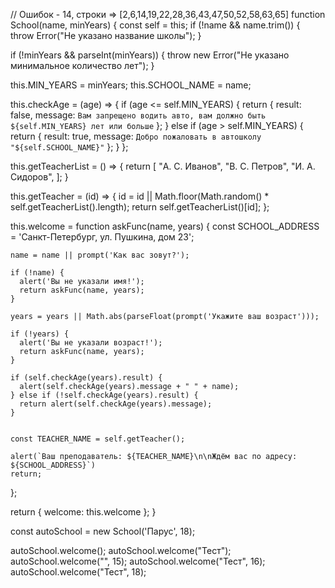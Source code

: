 // Ошибок - 14, cтроки => [2,6,14,19,22,28,36,43,47,50,52,58,63,65]
function School(name, minYears) {
  const self = this;
  if (!name && name.trim()) {
    throw Error("Не указано название школы");
  }

  if (!minYears && parseInt(minYears)) {
    throw new Error("Не указано минимальное количество лет");
  }

  this.MIN_YEARS = minYears;
  this.SCHOOL_NAME = name;

  this.checkAge = (age) => {
    if (age <= self.MIN_YEARS) {
      return {
        result: false,
        message: `Вам запрещено водить авто, вам должно быть ${self.MIN_YEARS} лет или больше`
      };
    } else if (age > self.MIN_YEARS) {
      return {
        result: true,
        message: `Добро пожаловать в автошколу "${self.SCHOOL_NAME}"`
      };
    }
  };

  this.getTeacherList = () => {
    return [
      "А. С. Иванов",
      "В. С. Петров",
      "И. А. Сидоров",
    ];
  }

  this.getTeacher = (id) => {
    id = id || Math.floor(Math.random() * self.getTeacherList().length);
    return self.getTeacherList()[id];
  };

  this.welcome = function askFunc(name, years) {
    const SCHOOL_ADDRESS = 'Санкт-Петербург, ул. Пушкина, дом 23';

    name = name || prompt('Как вас зовут?');

    if (!name) {
      alert('Вы не указали имя!');
      return askFunc(name, years);
    }

    years = years || Math.abs(parseFloat(prompt('Укажите ваш возраст')));

    if (!years) {
      alert('Вы не указали возраст!');
      return askFunc(name, years);
    }

    if (self.checkAge(years).result) {
      alert(self.checkAge(years).message + " " + name);
    } else if (!self.checkAge(years).result) {
      return alert(self.checkAge(years).message);
    }


    const TEACHER_NAME = self.getTeacher();

    alert(`Ваш преподаватель: ${TEACHER_NAME}\n\nЖдём вас по адресу: ${SCHOOL_ADDRESS}`)
    return;
  };

  return {
    welcome: this.welcome
  };
}

const autoSchool = new School('Парус', 18);

autoSchool.welcome();
autoSchool.welcome("Тест");
autoSchool.welcome("", 15);
autoSchool.welcome("Тест", 16);
autoSchool.welcome("Тест", 18);

